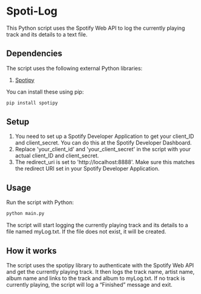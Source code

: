 # Spoti-Log

This Python script uses the Spotify Web API to log the currently playing track and its details to a text file.

## Dependencies

The script uses the following  external Python libraries:

1. [Spotipy](https://github.com/spotipy-dev/spotipy)

You can install these using pip:
```bash
pip install spotipy
```
## Setup

1. You need to set up a Spotify Developer Application to get your client_ID and client_secret. You can do this at the Spotify Developer Dashboard.
2. Replace 'your_client_id' and 'your_client_secret' in the script with your actual client_ID and client_secret.
3. The redirect_uri is set to 'http://localhost:8888'. Make sure this matches the redirect URI set in your Spotify Developer Application.

## Usage
Run the script with Python:
```bash
python main.py
```
The script will start logging the currently playing track and its details to a file named myLog.txt. If the file does not exist, it will be created.

## How it works

The script uses the spotipy library to authenticate with the Spotify Web API and get the currently playing track. 
It then logs the track name, artist name, album name and links to the track and album to myLog.txt.
If no track is currently playing, the script will log a “Finished” message and exit.


